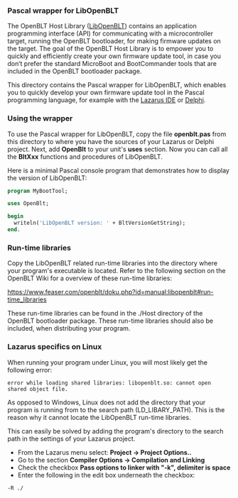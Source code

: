 ### Pascal wrapper for LibOpenBLT
The OpenBLT Host Library ([LibOpenBLT](https://www.feaser.com/openblt/doku.php?id=manual:libopenblt)) contains an application programming interface (API) for communicating with a microcontroller target, running the OpenBLT bootloader, for making firmware updates on the target. The goal of the OpenBLT Host Library is to empower you to quickly and efficiently create your own firmware update tool, in case you don’t prefer the standard MicroBoot and BootCommander tools that are included in the OpenBLT bootloader package.

This directory contains the Pascal wrapper for LibOpenBLT, which enables you to quickly develop your own firmware update tool in the Pascal programming language, for example with the [Lazarus IDE](https://www.lazarus-ide.org/) or [Delphi](https://www.embarcadero.com/products/delphi).

### Using the wrapper
To use the Pascal wrapper for LibOpenBLT, copy the file **openblt.pas** from this directory to where you have the sources of your Lazarus or Delphi project. Next, add **OpenBlt** to your unit's **uses** section. Now you can call all the **BltXxx** functions and procedures of LibOpenBLT.

Here is a minimal Pascal console program that demonstrates how to display the version of LibOpenBLT:

```pascal
program MyBootTool;

uses OpenBlt;

begin
  writeln('LibOpenBLT version: ' + BltVersionGetString);
end.
```

### Run-time libraries
Copy the LibOpenBLT related run-time libraries into the directory where your program's executable is located. Refer to the following section on the OpenBLT Wiki for a overview of these run-time libraries:

https://www.feaser.com/openblt/doku.php?id=manual:libopenblt#run-time_libraries

These run-time libraries can be found in the ./Host directory of the OpenBLT bootloader package. These run-time libraries should also be included, when distributing your program.

### Lazarus specifics on Linux
When running your program under Linux, you will most likely get the following error:
```
error while loading shared libraries: libopenblt.so: cannot open shared object file.
```
As opposed to Windows, Linux does not add the directory that your program is running from to the search path (LD_LIBARY_PATH). This is the reason why it cannot locate the LibOpenBLT run-time libraries.

This can easily be solved by adding the program's directory to the search path in the settings of your Lazarus project.

- From the Lazarus menu select: **Project -> Project Options..**
- Go to the section **Compiler Options -> Compilation and Linking**
- Check the checkbox **Pass options to linker with "-k", delimiter is space**
- Enter the following in the edit box underneath the checkbox:
```
-R ./
```
